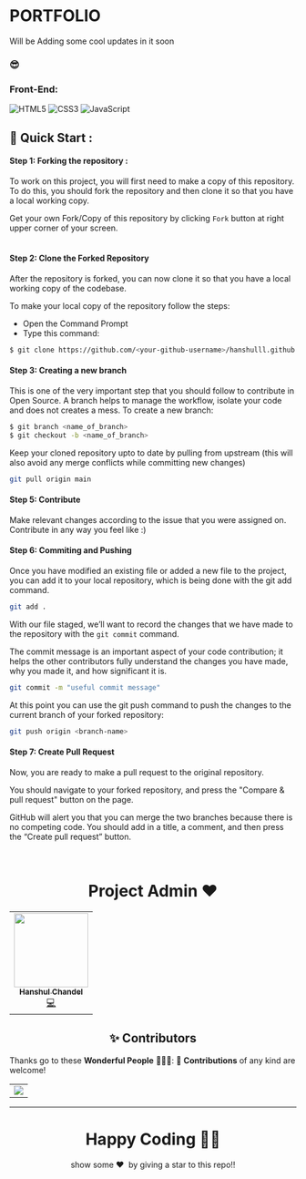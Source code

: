 
# PORTFOLIO

Will be Adding some cool updates in it soon

 ###  😎
### Front-End:
<img alt="HTML5" src="https://img.shields.io/badge/html5%20-%23E34F26.svg?&style=for-the-badge&logo=html5&logoColor=white"/>  <img alt="CSS3" src="https://img.shields.io/badge/css3%20-%231572B6.svg?&style=for-the-badge&logo=css3&logoColor=white"/> <img alt="JavaScript" src="https://img.shields.io/badge/javascript%20-%23323330.svg?&style=for-the-badge&logo=javascript&logoColor=%23F7DF1E"/> 


## 🚀 Quick Start :

#### Step 1: Forking the repository :

To work on this project, you will first need to make a copy of this repository. To do this, you should fork the repository and then clone it so that you have a local working copy.

Get your own Fork/Copy of this repository by clicking `Fork` button at right upper corner of your screen.<br><br>

#### Step 2: Clone the Forked Repository

After the repository is forked, you can now clone it so that you have a local working copy of the codebase.

To make your local copy of the repository follow the steps:
- Open the Command Prompt
- Type this command:
  
```bash
$ git clone https://github.com/<your-github-username>/hanshulll.github.io
```


#### Step 3: Creating a new branch 
This is one of the very important step that you should follow to contribute in Open Source. A branch helps to manage the workflow, isolate your code and does not creates a mess. To create a new branch:
  
```bash
$ git branch <name_of_branch>
$ git checkout -b <name_of_branch>
```

Keep your cloned repository upto to date by pulling from upstream (this will also avoid any merge conflicts while committing new changes)
```bash
git pull origin main
```

#### Step 5: Contribute
Make relevant changes according to the issue that you were assigned on. Contribute in any way you feel like :)

#### Step 6: Commiting and Pushing
Once you have modified an existing file or added a new file to the project, you can add it to your local repository, which is being done with the git add command.

```bash
git add .
```
With our file staged, we’ll want to record the changes that we have made to the repository with the `git commit` command.

The commit message is an important aspect of your code contribution; it helps the other contributors fully understand the changes you have made, why you made it, and how significant it is.

```bash
git commit -m "useful commit message"
```

At this point you can use the git push command to push the changes to the current branch of your forked repository:

```bash
git push origin <branch-name>
```

#### Step 7: Create Pull Request
Now, you are ready to make a pull request to the original repository.

You should navigate to your forked repository, and press the "Compare & pull request" button on the page.

GitHub will alert you that you can merge the two branches because there is no competing code. You should add in a title, a comment, and then press the “Create pull request” button.




<br>

 

 <h1 align=center> Project Admin ❤️ </h1>
<p align="center">

<table>
  <tbody><tr>
 <td align="center"><a href="https://github.com/hanshulll"><img alt="" src="https://avatars.githubusercontent.com/u/56799372?v=4" width="130px;"><br><sub><b> Hanshul Chandel</b></sub></a><br><a href="https://github.com/hanshulll/hanshulll.github.io/commits?author=hanshulll" title="Code">💻 </a></td> </a></td>

</tbody></table>


<h2 align=center> ✨ Contributors </h2>

Thanks go to these **Wonderful People** 👨🏻‍💻:      🚀 **Contributions** of any kind are welcome! 

<table>
	<tr>
		 <td>
  		<a href="https://github.com/hanshulll/hanshulll.github.io/graphs/contributors">
  			<img src="https://contributors-img.web.app/image?repo=hanshulll/hanshulll.github.io" />
  		</a>
		</td>
	</tr>
</table>





<hr>

<h1 align=center>Happy Coding 👨‍💻 </h1>

<p align="center">show some ❤️&nbsp; by giving a star to this repo!!</p>


